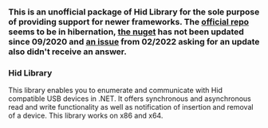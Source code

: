 ### This is an **unofficial** package of Hid Library for the sole purpose of providing support for newer frameworks. The [official repo](https://github.com/mikeobrien/HidLibrary) seems to be in hibernation, [the nuget](https://www.nuget.org/packages/hidlibrary) has not been updated since 09/2020 and [an issue](https://github.com/mikeobrien/HidLibrary/issues/134) from 02/2022 asking for an update also didn't receive an answer.


### Hid Library

This library enables you to enumerate and communicate with Hid compatible USB devices in .NET. It offers synchronous and asynchronous read and write functionality as well as notification of insertion and removal of a device. This library works on x86 and x64.

